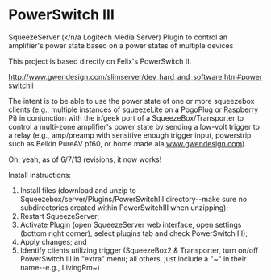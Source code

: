 PowerSwitch III
===============

SqueezeServer (k/n/a Logitech Media Server) Plugin to control an amplifier's power state based on a power states of multiple devices

This project is based directly on Felix's PowerSwitch II:

http://www.gwendesign.com/slimserver/dev_hard_and_software.htm#powerswitchii

The intent is to be able to use the power state of one or more squeezebox clients (e.g., multiple instances of squeezeLite on a PogoPlug or Raspberry Pi) in conjunction with the ir/geek port of a SqueezeBox/Transporter to control a multi-zone amplifier's power state by sending a low-volt trigger to a relay (e.g., amp/preamp with sensitive enough trigger input, powerstrip such as Belkin PureAV pf60, or home made ala www.gwendesign.com).

Oh, yeah, as of 6/7/13 revisions, it now works!

Install instructions:

1.  Install files (download and unzip to Squeezebox/server/Plugins/PowerSwitchIII directory--make sure no subdirectories created within PowerSwitchIII when unzipping);
2.  Restart SqueezeServer; 
3.  Activate Plugin (open SqueezeServer web interface, open settings (bottom right corner), select plugins tab and check PowerSwitch III);
4.  Apply changes; and
5.  Identify clients utilizing trigger (SqueezeBox2 & Transporter, turn on/off PowerSwitch III in "extra" menu; all others, just include a "~" in their name--e.g., LivingRm~)  
